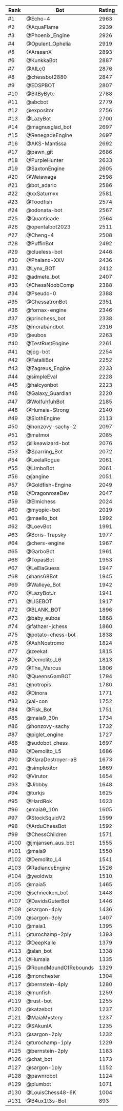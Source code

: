 Rank|Bot|Rating
---|---|---
#1|@Echo-4|2963
#2|@AquaFlame|2939
#3|@Phoenix_Engine|2926
#4|@Opulent_Ophelia|2919
#5|@ArasanX|2893
#6|@KunkkaBot|2887
#7|@AILc0|2876
#8|@chessbot2880|2847
#9|@EDSPBOT|2807
#10|@BitByByte|2788
#11|@abcbot|2779
#12|@expositor|2756
#13|@LazyBot|2700
#14|@magnusglad_bot|2697
#15|@RenegadeEngine|2697
#16|@AKS-Mantissa|2692
#17|@pawn_git|2686
#18|@PurpleHunter|2633
#19|@SaxtonEngine|2605
#20|@Weiawaga|2598
#21|@bot_adario|2586
#22|@xxSaturnxx|2581
#23|@Toodfish|2574
#24|@odonata-bot|2567
#25|@Quanticade|2564
#26|@opentalbot2023|2511
#27|@Cheng-4|2508
#28|@PuffinBot|2492
#29|@clueless-bot|2446
#30|@Phalanx-XXV|2436
#31|@Lynx_BOT|2412
#32|@admete_bot|2407
#33|@ChessNoobComp|2388
#34|@Pseudo-0|2388
#35|@ChessatronBot|2351
#36|@fornax-engine|2346
#37|@princhess_bot|2338
#38|@morabandbot|2316
#39|@eubos|2263
#40|@TestRustEngine|2261
#41|@jpg-bot|2254
#42|@FataliiBot|2252
#43|@Zagreus_Engine|2233
#44|@simpleEval|2228
#45|@halcyonbot|2223
#46|@Galaxy_Guardian|2220
#47|@WolfuhfuhBot|2185
#48|@Humaia-Strong|2140
#49|@SlothEngine|2113
#50|@honzovy-sachy-2|2097
#51|@matmoi|2085
#52|@likeawizard-bot|2076
#53|@Sparring_Bot|2072
#54|@LeelaRogue|2061
#55|@LimboBot|2061
#56|@jangine|2051
#57|@Goldfish-Engine|2049
#58|@DragonroseDev|2047
#59|@Elmichess|2024
#60|@myopic-bot|2019
#61|@maello_bot|1992
#62|@LoevBot|1991
#63|@Boris-Trapsky|1977
#64|@chers-engine|1967
#65|@GarboBot|1961
#66|@TopasBot|1953
#67|@LeElaGuess|1947
#68|@hans68Bot|1945
#69|@Walleye_Bot|1942
#70|@LazyBotJr|1941
#71|@LISEBOT|1917
#72|@BLANK_BOT|1896
#73|@baby_eubos|1868
#74|@fathzer-jchess|1860
#75|@potato-chess-bot|1838
#76|@AshNostromo|1824
#77|@zeekat|1815
#78|@Demolito_L6|1813
#79|@The_Marcus|1806
#80|@QueensGamBOT|1794
#81|@notropis|1780
#82|@Dinora|1771
#83|@ai-con|1752
#84|@Fisk_Bot|1751
#85|@maia9_30n|1734
#86|@honzovy-sachy|1732
#87|@piglet_engine|1727
#88|@sudobot_chess|1697
#89|@Demolito_L5|1686
#90|@KlaraDestroyer-aB|1673
#91|@simplexitor|1669
#92|@Virutor|1654
#93|@Jibbby|1648
#94|@turkjs|1625
#95|@HardRok|1623
#96|@maia9_10n|1605
#97|@StockSquidV2|1599
#98|@ArduChessBot|1592
#99|@ChessChildren|1571
#100|@jmjansen_aus_bot|1555
#101|@maia9|1550
#102|@Demolito_L4|1541
#103|@RadianceEngine|1526
#104|@yeoldwiz|1510
#105|@maia5|1465
#106|@schnecken_bot|1448
#107|@DavidsGuterBot|1446
#108|@sargon-4ply|1436
#109|@sargon-3ply|1407
#110|@maia1|1395
#111|@turochamp-2ply|1393
#112|@DeepKalle|1379
#113|@alan_bot|1338
#114|@Humaia|1335
#115|@RoundMoundOfRebounds|1329
#116|@monchester|1304
#117|@bernstein-4ply|1280
#118|@munfish|1259
#119|@rust-bot|1255
#120|@katzebot|1237
#121|@MaiaMystery|1237
#122|@SAkunIA|1235
#123|@sargon-2ply|1232
#124|@turochamp-1ply|1229
#125|@bernstein-2ply|1183
#126|@chat_bot|1173
#127|@sargon-1ply|1152
#128|@pawnrobot|1124
#129|@plumbot|1071
#130|@LouisChess48-6K|1004
#131|@B4ux1t3s-Bot|893
